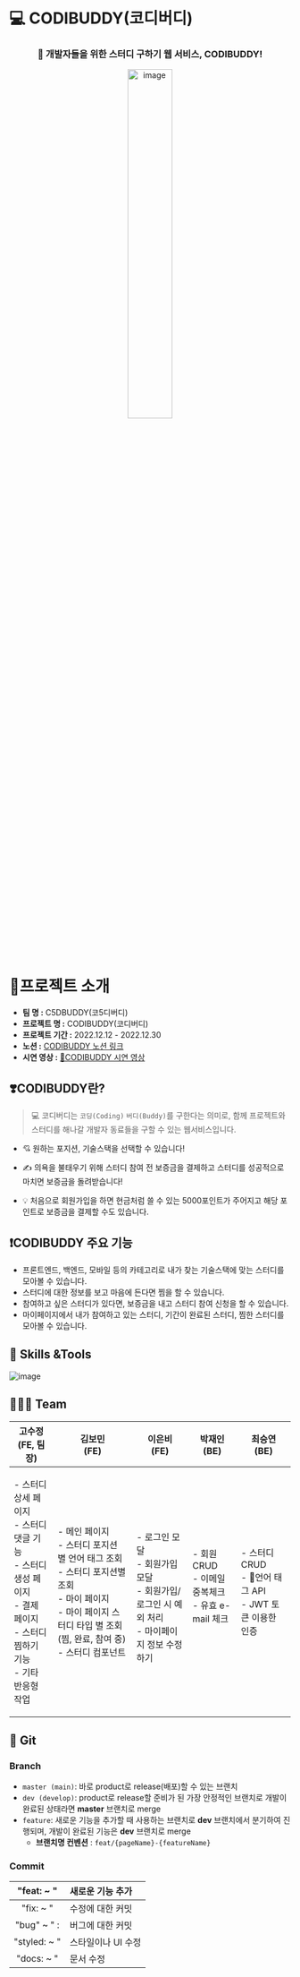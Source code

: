 # 💻 CODIBUDDY(코디버디)

<h3 align="center">📣 개발자들을 위한 스터디 구하기 웹 서비스, CODIBUDDY!</h3>

<div  align="center">
  <img width="40%" alt="image" src="https://user-images.githubusercontent.com/65716445/209968016-296f3cb0-0dd3-42a8-8239-8616f7a47b5d.png">
</div>
</br>

# 📍프로젝트 소개

- **팀 명 :** C5DBUDDY(코5디버디)
- **프로젝트 명 :** CODIBUDDY(코디버디)
- **프로젝트 기간 :** 2022.12.12 - 2022.12.30
- **노션 :** [CODIBUDDY 노션 링크](https://sujeongko.notion.site/2-5e3c4fefd6524d8fbf96c394f9ade828)
- **시연 영상 :** [🤝CODIBUDDY 시연 영상](https://youtu.be/fc29irO9Qb8)

## **❣️CODIBUDDY란?**

> 💻 코디버디는 `코딩(Coding)` `버디(Buddy)`를 구한다는 의미로, 함께 프로젝트와 스터디를 해나갈 개발자 동료들을 구할 수 있는 웹서비스입니다.

- 💘 원하는 포지션, 기술스택을 선택할 수 있습니다!
- ✍️ 의욕을 불태우기 위해 스터디 참여 전 보증금을 결제하고 스터디를 성공적으로 마치면 보증금을 돌려받습니다!

- ‍💡 처음으로 회원가입을 하면 현금처럼 쓸 수 있는 5000포인트가 주어지고 해당 포인트로 보증금을 결제할 수도 있습니다.

## **❗️CODIBUDDY 주요 기능**

- 프론트엔드, 백엔드, 모바일 등의 카테고리로 내가 찾는 기술스택에 맞는 스터디를 모아볼 수 있습니다.
- 스터디에 대한 정보를 보고 마음에 든다면 찜을 할 수 있습니다.
- 참여하고 싶은 스터디가 있다면, 보증금을 내고 스터디 참여 신청을 할 수 있습니다.
- 마이페이지에서 내가 참여하고 있는 스터디, 기간이 완료된 스터디, 찜한 스터디를 모아볼 수 있습니다.

## **🔧 Skills &Tools**

![image](https://kdt-gitlab.elice.io/sw_track/class_03/web_project_2/team5/client/uploads/a390f48ada7d28450f9d93e93c1db757/image.png)

## **👨‍👩‍👧‍ Team**

| 고수정<br>(FE, 팀장) | 김보민<br>(FE) | 이은비<br>(FE) | 박재인<br>(BE) | 최승연<br>(BE) |
| :-: | :-: | :-: | :-: | :-: |
| <p align="left">- 스터디 상세 페이지<br/>- 스터디 댓글 기능<br/>- 스터디 생성 페이지<br/>- 결제 페이지<br/>- 스터디 찜하기 기능<br/>- 기타 반응형 작업<br/></p> | <p align="left">- 메인 페이지 <br/>- 스터디 포지션 별 언어 태그 조회 <br/>- 스터디 포지션별 조회 <br/>- 마이 페이지<br/>- 마이 페이지 스터디 타입 별 조회(찜, 완료, 참여 중)<br/>- 스터디 컴포넌트</p> | <p align="left"><br/>- 로그인 모달<br/>- 회원가입 모달<br/>- 회원가입/로그인 시 예외 처리<br/>- 마이페이지 정보 수정하기 </p> | <p align="left">- 회원 CRUD<br/>- 이메일 중복체크<br/>- 유효 e-mail 체크<br/><br/></p> | <p align="left">- 스터디 CRUD<br/>- 언어 태그 API<br/>- JWT 토큰 이용한 인증<br/></p> |

## **🌱 Git**

### Branch

- `master (main)`: 바로 product로 release(배포)할 수 있는 브랜치
- `dev (develop)`: product로 release할 준비가 된 가장 안정적인 브랜치로 개발이 완료된 상태라면 **master** 브랜치로 merge
- `feature`: 새로운 기능을 추가할 때 사용하는 브랜치로 **dev** 브랜치에서 분기하여 진행되며, 개발이 완료된 기능은 **dev** 브랜치로 merge
  - **브랜치명 컨벤션** : `feat/{pageName}-{featureName}`

### Commit

|  "feat: ~ "  | 새로운 기능 추가   |
| :----------: | :----------------- |
|  "fix: ~ "   | 수정에 대한 커밋   |
| "bug" ~ " :  | 버그에 대한 커밋   |
| "styled: ~ " | 스타일이나 UI 수정 |
|  "docs: ~ "  | 문서 수정          |
